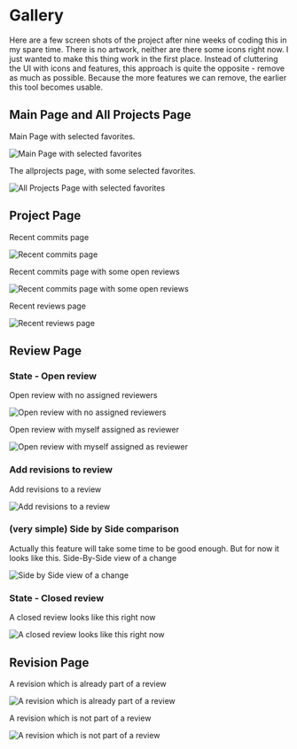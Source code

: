 # Gallery

Here are a few screen shots of the project after nine weeks of coding this in my spare time. There is no artwork, 
neither are there some icons right now. I just wanted to make this thing work in the first place. Instead of 
cluttering the UI with icons and features, this approach is quite the opposite - remove as much as possible.
Because the more features we can remove, the earlier this tool becomes usable.

## Main Page and All Projects Page

Main Page with selected favorites. 

![Main Page with selected favorites](screen_main_page_60p.png)

The allprojects page, with some selected favorites.

![All Projects Page with selected favorites](screen_all_projects_with_favorites_60p.png)

## Project Page

Recent commits page

![Recent commits page](screen_project_recent_commits_page_60p.png)

Recent commits page with some open reviews

![Recent commits page with some open reviews](screen_project_recent_commits_page_with_open_reviews_60p.png)

Recent reviews page

![Recent reviews page](screen_project_recent_reviews_page_60p.png)

## Review Page

### State - Open review

Open review with no assigned reviewers

![Open review with no assigned reviewers](screen_review_open_no_reviewers_60p.png)

Open review with myself assigned as reviewer

![Open review with myself assigned as reviewer](screen_review_open_myself_reviewer_60p.png)

### Add revisions to review

Add revisions to a review

![Add revisions to a review](screen_review_add_revisions_60p.png)

### (very simple) Side by Side comparison

Actually this feature will take some time to be good enough. But for now it looks like this. Side-By-Side view of a change

![Side by Side view of a change](screen_review_side_by_side_60p.png)

### State - Closed review

A closed review looks like this right now

![A closed review looks like this right now](screen_review_approved_closed_60p.png)

## Revision Page

A revision which is already part of a review

![A revision which is already part of a review](screen_revision_page_revision_part_of_review_60p.png)

A revision which is not part of a review

![A revision which is not part of a review](screen_revision_page_revision_not_part_of_a_review_60p.png)